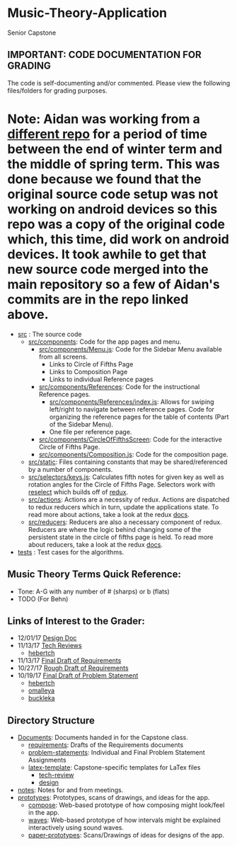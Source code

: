 # Music-Theory-Application
Senior Capstone

## IMPORTANT: CODE DOCUMENTATION FOR GRADING
The code is self-documenting and/or commented. Please view the following files/folders for grading purposes.
# Note: Aidan was working from a [different repo](https://github.com/omalleya/fifths) for a period of time between the end of winter term and the middle of spring term. This was done because we found that the original source code setup was not working on android devices so this repo was a copy of the original code which, this time, did work on android devices. It took awhile to get that new source code merged into the main repository so a few of Aidan's commits are in the repo linked above.

- [src](fifths/src) : The source code
	- [src/components](fifths/src/components): Code for the app pages and menu.
		- [src/components/Menu.js](fifths/src/components/Menu.js): Code for the Sidebar Menu available from all screens.
			- Links to Circle of Fifths Page
			- Links to Composition Page
			- Links to individual Reference pages
		- [src/components/References](fifths/src/components/References): Code for the instructional Reference pages.
			- [src/components/References/index.js](fifths/src/components/References/index.js): 
			Allows for swiping left/right to navigate between reference pages.
			Code for organizing the reference pages for the table of contents (Part of the Sidebar Menu).
			- One file per reference page.
		- [src/components/CircleOfFifthsScreen](fifths/src/components/CircleOfFifthsScreen): Code for the interactive Circle of Fifths Page.
		- [src/components/Composition.js](fifths/src/components/Composition.js): Code for the composition page.		
	- [src/static](fifths/src/static): Files containing constants that may be shared/referenced by a number of components.
	- [src/selectors/keys.js](fifths/src/selectors/keys.js): Calculates fifth notes for given key as well as rotation angles for the Circle of Fifths Page. Selectors work with [reselect](https://github.com/reduxjs/reselect) which builds off of [redux](https://redux.js.org/).
	- [src/actions](fifths/src/actions): Actions are a necessity of redux. Actions are dispatched to redux reducers which in turn, update the applications state. To read more about actions, take a look at the redux [docs](https://redux.js.org/).
	- [src/reducers](fifths/src/reducers): Reducers are also a necessary component of redux. Reducers are where the logic behind changing some of the persistent state in the circle of fifths page is held. To read more about reducers, take a look at the redux [docs](https://redux.js.org/).
- [tests](fifths/__tests__) : Test cases for the algorithms.

## Music Theory Terms Quick Reference:
- Tone: A-G with any number of # (sharps) or b (flats)
- TODO (For Behn)
	
## Links of Interest to the Grader:
- 12/01/17 [Design Doc](Documents/design)
- 11/13/17 [Tech Reviews](Documents/tech-review)
	- [hebertch](Documents/tech-review/hebertch)
- 11/13/17 [Final Draft of Requirements](Documents/requirements/final-draft)
- 10/27/17 [Rough Draft of Requirements](Documents/requirements/rough-draft)
- 10/19/17 [Final Draft of Problem Statement](Documents/problem-statement/final-draft)
  - [hebertch](Documents/problem-statement/hebertch)
  - [omalleya](Documents/problem-statement/omalleya)
  - [buckleka](Documents/problem-statement/buckleka)

## Directory Structure
- [Documents](Documents): Documents handed in for the Capstone class.
  - [requirements](Documents/requirements): Drafts of the Requirements documents
  - [problem-statements](Documents/problem-statement): Individual and Final Problem Statement Assignments
  - [latex-template](Documents/latex-template): Capstone-specific templates for LaTex files
	- [tech-review](Documents/tech-review)
	- [design](Documents/design)
- [notes](notes): Notes for and from meetings.
- [prototypes](prototypes): Prototypes, scans of drawings, and ideas for the app.
  - [compose](prototypes/compose): Web-based prototype of how composing might look/feel in the app.
  - [waves](prototypes/waves): Web-based prototype of how intervals might be explained
    interactively using sound waves.
  - [paper-prototypes](prototypes/paper-prototypes): Scans/Drawings of ideas for designs of the app.
